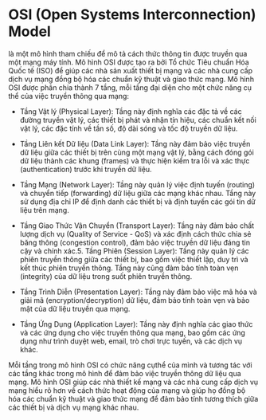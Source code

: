 # OSI (Open Systems Interconnection) Model 
là một mô hình tham chiếu để mô tả cách thức thông tin được truyền qua một mạng máy tính. Mô hình OSI được tạo ra bởi Tổ chức Tiêu chuẩn Hóa Quốc tế (ISO) để giúp các nhà sản xuất thiết bị mạng và các nhà cung cấp dịch vụ mạng đồng bộ hóa các chuẩn kỹ thuật và giao thức mạng. Mô hình OSI được phân chia thành 7 tầng, mỗi tầng đại diện cho một chức năng cụ thể của việc truyền thông qua mạng:

* Tầng Vật lý (Physical Layer): Tầng này định nghĩa các đặc tả về các đường truyền vật lý, các thiết bị phát và nhận tín hiệu, các chuẩn kết nối vật lý, các đặc tính về tần số, độ dài sóng và tốc độ truyền dữ liệu.

* Tầng Liên kết Dữ liệu (Data Link Layer): Tầng này đảm bảo việc truyền dữ liệu giữa các thiết bị trên cùng một mạng vật lý, bằng cách đóng gói dữ liệu thành các khung (frames) và thực hiện kiểm tra lỗi và xác thực (authentication) trước khi truyền dữ liệu.

* Tầng Mạng (Network Layer): Tầng này quản lý việc định tuyến (routing) và chuyển tiếp (forwarding) dữ liệu giữa các mạng khác nhau. Tầng này sử dụng địa chỉ IP để định danh các thiết bị và định tuyến các gói tin dữ liệu trên mạng.

* Tầng Giao Thức Vận Chuyển (Transport Layer): Tầng này đảm bảo chất lượng dịch vụ (Quality of Service - QoS) và xác định cách thức chia sẻ băng thông (congestion control), đảm bảo việc truyền dữ liệu đáng tin cậy và chính xác.5. Tầng Phiên (Session Layer): Tầng này quản lý các phiên truyền thông giữa các thiết bị, bao gồm việc thiết lập, duy trì và kết thúc phiên truyền thông. Tầng này cũng đảm bảo tính toàn vẹn (integrity) của dữ liệu trong suốt phiên truyền thông.

* Tầng Trình Diễn (Presentation Layer): Tầng này đảm bảo việc mã hóa và giải mã (encryption/decryption) dữ liệu, đảm bảo tính toàn vẹn và bảo mật của dữ liệu truyền qua mạng.

* Tầng Ứng Dụng (Application Layer): Tầng này định nghĩa các giao thức và các ứng dụng cho việc truyền thông qua mạng, bao gồm các ứng dụng như trình duyệt web, email, trò chơi trực tuyến, và các dịch vụ khác.

Mỗi tầng trong mô hình OSI có chức năng cụthể của mình và tương tác với các tầng khác trong mô hình để đảm bảo việc truyền thông dữ liệu qua mạng. Mô hình OSI giúp các nhà thiết kế mạng và các nhà cung cấp dịch vụ mạng hiểu rõ hơn về cách thức hoạt động của mạng và giúp họ đồng bộ hóa các chuẩn kỹ thuật và giao thức mạng để đảm bảo tính tương thích giữa các thiết bị và dịch vụ mạng khác nhau.